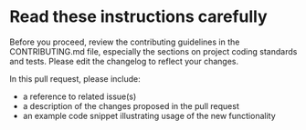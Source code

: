 # Read these instructions carefully

Before you proceed, review the contributing guidelines in the CONTRIBUTING.md file, especially the sections on project coding standards and tests. Please edit the changelog to reflect your changes.

In this pull request, please include:

- a reference to related issue(s)
- a description of the changes proposed in the pull request
- an example code snippet illustrating usage of the new functionality
